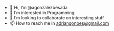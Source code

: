 - 👋 Hi, I’m @agonzalezbesada
- 👀 I’m interested in Programming
- 💞️ I’m looking to collaborate on interesting stuff
- 📫 How to reach me in adriangonbes@gmail.com
